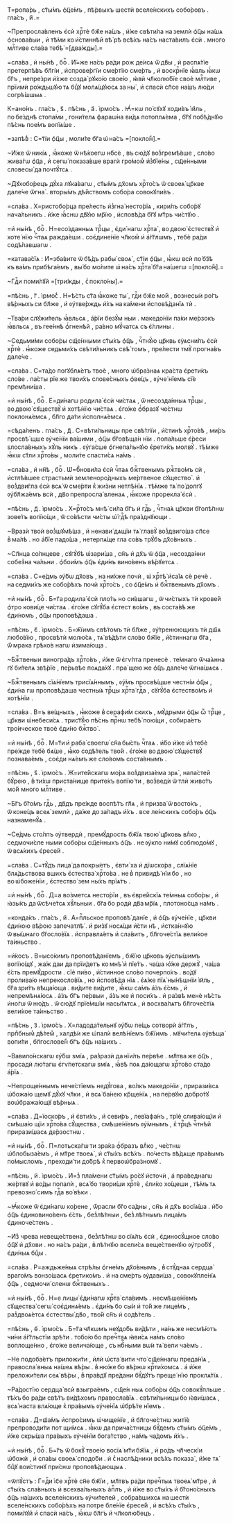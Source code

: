 Т=ропа́рь , ст҃ы́мъ ѻ҆ц҃е́мъ , пѣ́рвыхъ шестѝ вселе́нскихъ собо́ровъ . гла́съ , и҃ .=

~Препросла́вленъ є҆сѝ хрⷭ҇тѐ бж҃е на́шъ , и҆́же свѣти́ла на землѝ ѻ҆ц҃ы на́шѧ ѻ҆снова́выи , и҆ тѣ́ми ко и҆́стиннѣй вѣ́ рѣ всѣ́хъ на́съ наста́вилъ є҆сѝ . много млⷭ҇тиве сла́ва тебѣ̀ =[два́жды].=

=сла́ва , и҆ ны́нѣ , боⷢ҇ . И҆́=же на́съ ра́ди рож де́исѧ ѿ дв҃ы , и҆ распѧ́тїе претерпѣ́въ бл҃гі́и , и҆спрове́ргїи сме́ртїю сме́рть , и҆ воскрⷭ҇нїе ꙗ҆́вль ꙗ҆́кѡ бг҃ъ , непре́зри и҆́хже созда̀ рꙋко́ю свое́ю , ꙗ҆вѝ чл҃колю́бїе своѐ млⷭ҇тиве , прїимѝ ро́ждьшꙋю тѧ бцⷣꙋ молѧ́щꙋюсѧ за ны̀ , и҆ спасѝ сп҃се на́шъ лю́ди согрѣ́шшыѧ .

К=ано́нъ . гла́съ , ѕ҃ . пѣ́снь , а҃ . і҆рмо́съ . Ꙗ҆́=кѡ по́ сꙋхꙋ ходи́въ і҆и҃ль , по бе́зднѣ стопа́ми , гони́телѧ фараѡ́на ви́дѧ потоплѧ́ема , бг҃ꙋ побѣ́днꙋю пѣ́снь пое́мъ вопїѧ́ше .

=запѣ́в̾ : С=т҃і́и ѻ҆ц҃ы , моли́те бг҃а ѡ҆ на́съ =[покло́н̾].=

~И҆́же ѿ никі́ѧ , ꙗ҆́коже ѿ нѣ́коегѡ нб҃сѐ , въ сю́дꙋ воз̾гремѣ́вше , сло́во жива́гѡ ѻ҆ц҃а , и҆ сегѡ̀ показа́вше врагѝ гро́мом̾ и҆з̾бїе́ны , сщ҃е́нными словесы̀ да почтꙋ́тсѧ .

~Дꙋхобо́рецъ дꙋ́ха лꙋка́вагѡ , ст҃ы́мъ дх҃омъ хрⷭ҇то́съ ѿ своеѧ̀ цр҃кве дале́че ѿгна̀ . вторы́мъ дѣ́йствомъ собо́ра совокꙋпи́въ .

=сла́ва . Х=ристобо́рца пре́лесть и҆з̾гна̀ несто́рїѧ , кири́лъ собо́рꙋ нача́льникъ . и҆́же ꙗ҆́снѡ дв҃ꙋю мр҃і́ю , и҆сповѣ́да бг҃ꙋ мт҃рь чи́стꙋю .

=и҆ ны́нѣ , боⷢ҇ . Н=есо́зданныѧ трⷪ҇цы , є҆ди́ нагѡ хрⷭ҇та̀ , во двою̀ є҆стествꙋ̀ и҆ хоте́ нїю чⷭ҇таѧ ражда́еши . соє҆дине́нїе чл҃ком̾ и҆ а҆́гг҃лѡмъ , тебѐ ра́ди содѣ́лавшагѡ .

=катава́сїѧ : И҆=зба́вите ѿ бѣ́дъ рабы̀ своѧ̀ , ст҃і́и ѻ҆ц҃ы , ꙗ҆́кѡ всѝ по́ бз҃ѣ къ ва́мъ прибѣга́емъ , вы́ бо мо́лите ѡ҆ на́съ хрⷭ҇та̀ бг҃а на́шегѡ =[покло́н̾].=

~Гдⷭ҇и поми́лꙋй =[три́жды , с̾ покло́ны].=

=пѣ́снь , г҃ . і҆рмо́с̾ . Н=ѣ́сть ст҃а ꙗ҆́коже ты̀ , гдⷭ҇и бж҃е мо́й , вознесы́и ро́гъ вѣ́рныхъ си бл҃же , и҆ ᲂу҆тве́рждь и҆́хъ на ка́мени и҆сповѣ́данїѧ тѝ .

~Тва́ри слꙋжи́тель ꙗ҆́вльсѧ , а҆́рїи безꙋ́м ныи . македо́нїи па́ки ме́рзокъ ꙗ҆́вльсѧ , въ гее́ннѣ ѻ҆́гненѣй , ра́вно мꙋ́чатсѧ съ є҆́ллины .

~Седьми́ми собо́ры сщ҃е́нными ст҃ы́хъ ѻ҆ц҃ъ , чⷭ҇тнꙋ́ю цр҃квь ᲂу҆ѧсни́лъ є҆сѝ хрⷭ҇тѐ . ꙗ҆́коже седьми́хъ свѣти́льникъ свѣ́ томъ , пре́лести тмꙋ̀ прогна́въ дале́че .

=сла́ва . С=та́до погꙋблѧ́етъ твоѐ , много ѡ҆бра́знаѧ кра́ста є҆рети́къ сло́ве . па́сты рїе же твои́хъ слове́сныхъ ѻ҆ве́цъ , ᲂу҆че́ нїемъ сїѐ премѣни́ша .

=и҆ ны́нѣ , боⷢ҇ . Е҆=ди́нагѡ родила̀ є҆сѝ чи́стаѧ , ѿ несозда́нныѧ трⷪ҇цы , во двою̀ сꙋществꙋ̀ и҆ хотѣ́нїю чи́стаѧ . є҆го́же ѻ҆́бразꙋ че́стнѡ поклонѧ́емсѧ , бл҃го да́ти и҆сполнѧ́емсѧ .

=сѣда́ленъ . гла́съ , д҃ . С=вѣти́льницы пре свѣ́тлїи , и҆́стинѣ хрⷭ҇то́вѣ , ми́ръ просвѣ́ щше ᲂу҆че́нїи ва́шими , ѻ҆ц҃ы бг҃овѣща́н нїи . попа́льше є҆́реси ѕлосла́вныхъ хꙋ́ль никъ . ᲂу҆га́сше ѻ҆гнепа́льнꙋю є҆рети́къ молвꙋ̀ . тѣ́мже ꙗ҆́кѡ ст҃ли хрⷭ҇то́вы , моли́те спасти́сѧ на́мъ .

=сла́ва , и҆ нн҃ѣ , боⷢ҇ . Ѡ҆=б̾нови́ла є҆сѝ чⷭ҇таѧ бжⷭ҇твенымъ ржⷭ҇тво́мъ сѝ , и҆стлѣ́вшее страстьмѝ земленоро́дныхъ ме́ртвеное сꙋщество̀ . и҆ воз̾дви́гла є҆сѝ всѧ̀ ѿ сме́рти к̾ жи́зни нетлѣ́нїѧ . тѣ́мже тѧ̀ по́ долгꙋ ᲂу҆бл҃жа́емъ всѝ , дв҃о препросла́ вленаѧ , ꙗ҆́коже прорекла̀ є҆сѝ .

=пѣ́снь , д҃ . і҆рмо́съ . Х=рⷭ҇то́съ мнѣ̀ си́ла бг҃ъ и҆ гдⷭ҇ь , чⷭ҇тна́ѧ цр҃кви бг҃олѣ́пнѡ зове́тъ вопїю́щи , ѿ со́вѣсти чи́сты ѡ҆́ гдⷭ҇ѣ пра́зднꙋющи .

~Вразѝ твоѝ воз̾шꙋмѣ́ша , и҆ ненави́ дѧщїи тѧ̀ главꙋ̀ воз̾двиго́ша сп҃се в̾ ма́лѣ . но а҆́бїе падо́ша , нетерпѧ́ще гла со́въ трꙋ́бъ дх҃о́вныхъ .

~Сл҃нца со́лнцеве , сꙋгꙋ́бѣ ѡ҆зари́ша , сн҃ъ и҆ дх҃ъ ѿ ѻ҆ц҃а , несозда́нни собез̾на ча́льни . ѻ҆бои́мъ ѻ҆ц҃ъ є҆ди́нъ вино́венъ вѣ́рꙋетсѧ .

=сла́ва . С=е́дмь ᲂу҆́бѡ дх҃овъ , на ни́хже почѝ , ѡ҆ хрⷭ҇тѣ̀ и҆са́їѧ сѐ речѐ . на седми́хъ же собо́рѣхъ почѝ хрⷭ҇то́съ , со ѻ҆ц҃е́мъ и҆ бжⷭ҇твенымъ дх҃омъ .

=и҆ ны́нѣ , боⷢ҇ . Б=г҃а родила̀ є҆сѝ пло́ть но си́вшагѡ , ѿ чи́стыхъ тѝ крове́й ѻ҆тро кови́це чи́стаѧ . є҆го́же сꙋгꙋ́ба є҆стест во́мъ , въ соста́вѣ же є҆ди́номъ , ѻ҆ц҃ы проповѣ́даша .

=пѣ́снь , є҃ . і҆рмо́съ . Б=ж҃їимъ свѣ́томъ тѝ бл҃же , ᲂу҆́тренюющихъ тѝ дш҃ѧ любо́вїю , просвѣтѝ молю́сѧ , тѧ̀ вѣ́дѣти сло́во бж҃їе , и҆́стиннагѡ бг҃а , ѿ́ мрака грѣхо́в нагѡ и҆зима́юща .

~Бжⷭ҇твеныи виногра́дъ хрⷭ҇то́въ , и҆́же ѿ є҆гѵ́пта пренесѐ . те́мнаго ѿча́ѧнна гꙋ би́телѧ звѣ́рїе , пе́рьвѣе поѧда́хꙋ . пра́ щею же ѻ҆ц҃ъ дале́че ѿгна́шѧсѧ .

~Бжⷭ҇твенымъ сїѧ́нїемъ трисїѧ́ннымъ , ᲂу҆́мъ просвѣ́щше честні́и ѻ҆ц҃ы , є҆ди́на гѡ проповѣ́даша честны́ѧ трⷪ҇цы хрⷭ҇та̀ гдⷭ҇а , сꙋгꙋ́ба є҆стество́мъ и҆ хотѣ́нїи .

=сла́ва . В=ъ ве́щныхъ , ꙗ҆́коже в̾ серафи́м скихъ , мꙋ́дрыми ѻ҆ц҃ы ѽ трⷪ҇це , цр҃кви ѡ҆небеси́сѧ . трист҃ꙋ́ю пѣ́снь прⷭ҇нѡ тебѣ̀ пою́щи , собира́етъ тро́ическое твоѐ є҆ди́но бжⷭ҇тво̀ .

=и҆ ны́нѣ , боⷢ҇ . М=т҃и и҆ раба̀ своегѡ̀ сн҃а бы́сть чⷭ҇таѧ . и҆́бо и҆́же и҆з̾ тебѐ пре́жде тебѐ бѧ́ше , ꙗ҆́ко содѣ́тель тво́й . є҆го́же во двою̀ сꙋществꙋ̀ познава́емъ , соє҆ди нѧ́емъ же сло́вомъ соста́внымъ .

=пѣ́снь , ѕ҃ . і҆рмо́съ . Ж=ите́йскагѡ мо́рѧ воз̾двиза́ема зрѧ̀ , напа́стей бꙋ́рею , в̾ ти́хѡ приста́нище прите́къ вопїю́ ти , воз̾ведѝ ѿ тлѝ живо́тъ мо́й много млⷭ҇тиве .

~Бг҃ъ бг҃о́мъ гдⷭ҇ь , дв҃дъ пре́жде воспѣ́тъ гл҃ѧ , и҆ призва̀ ѿ восто́къ , ѿ коне́цъ всеѧ̀ землѝ , да́же до за́падъ и҆́хъ . все ле́нскихъ собо́ръ ѻ҆ц҃ъ назнаменꙋ́ѧ .

~Се́дмь сто́лпъ ᲂу҆твердѝ , премꙋ́дрость бж҃їѧ твою̀ цр҃ковь влⷣко , седмочи́сле ными собо́ры сщ҃е́нныхъ ѻ҆ц҃ъ . не ᲂу҆кло ни́мꙋ соблюдо́мꙋ , ѿ всѧ́кихъ є҆ресе́й .

=сла́ва . С=тꙋ́дъ лица̀ да покры́етъ , є҆вти́ ха и҆ дїѡско́ра , слїѧ́нїе блѧ́дьствова вшихъ є҆стества̀ хрⷭ҇то́ва . не в̾ привидѣ́ нїи бо , но во ѡ҆боже́нїи , є҆стество̀ зем ны́хъ прїѧ́тъ .

=и҆ ны́нѣ , боⷢ҇ . Д=а во́зметсѧ несто́рїи , въ є҆вре́йскїѧ те́мныѧ собо́ры , и҆ ꙗ҆зы́къ да ѿсѣче́тсѧ хꙋ́льныи . бг҃а бо родѝ дв҃а мр҃і́ѧ , плотоно́сца на́мъ .

=конда́къ . гла́съ , и҃ . А҆=пⷭ҇льское проповѣ́ данїе , и҆ ѻ҆ц҃ъ ᲂу҆че́нїе , цр҃кви є҆ди́ною вѣ́рою запечатлѣ̀ . и҆ ри́зꙋ носѧ́щи и҆́сти нѣ , и҆стка́ннꙋю ѿ вы́шнѧго бг҃осло́вїѧ . и҆справлѧ́етъ и҆ сла́витъ , бл҃гоче́стїѧ вели́кое та́иньство .

=и҆́косъ . В=ысо́кимъ проповѣ́данїемъ , бж҃їю цр҃ковь ᲂу҆слы́шимъ вопїю́щꙋ , жа́ж даи да прїи́детъ ко мнѣ̀ и҆ пїе́тъ . ча́ша ю҆́же держꙋ̀ , ча́ша є҆́сть премꙋ́дрости . сїѐ пи́во , и҆́стинное сло́во почерпо́хъ . во́дꙋ пролива́ю непрекосло́вїѧ , но и҆сповѣ́да нїѧ . є҆ѧ́же пїѧ̀ ны́нѣшнїи і҆и҃ль , бг҃а зри́тъ вѣща́юща . ви́дите ви́дите , ꙗ҆́кѡ са́мъ а҆́зъ є҆́смь , и҆ непремѣнѧ́юсѧ . а҆́зъ бг҃ъ пе́рвыи , а҆́зъ же и҆ поси́хъ . и҆ ра́звѣ менѐ нѣ́сть и҆но́гѡ ѿ ню́дъ . ѿ сю́дꙋ прїе́мшїи насы́тѧтсѧ , и҆ восхва́лѧтъ бл҃гоче́стїѧ вели́кое та́иньство .

=пѣ́снь , з҃ . і҆рмо́съ . Х=ладода́тельнꙋ ᲂу҆́бѡ пе́щь сотворѝ а҆́гг҃лъ , прпⷣбным̾ дѣ́тем̾ , халдѣ́и же ѡ҆палѝ велѣ́нїемъ бж҃їимъ . мꙋчи́телѧ ᲂу҆вѣща̀ вопи́ти , бл҃гослове́н̾ бг҃ъ ѻ҆ц҃ъ на́шихъ .

~Вавило́нскагѡ ᲂу҆́бѡ ѕмі́ѧ , раз̾разѝ да нїи́лъ пе́рвѣе . мл҃тва же ѻ҆ц҃ъ , просадѝ лю́тагѡ є҆гѵ́петскагѡ ѕмі́ѧ , ꙗ҆́вѣ поѧ да́ющагѡ хрⷭ҇то́во ста́до а҆́рїѧ .

~Непроще́ннымъ нече́стїемъ недꙋ́гова , во́лкъ македо́нїи , прирази́всѧ ѡ҆божа́ю щемꙋ дꙋ́хꙋ чл҃ки , и҆ всѧ̀ ба́нею кр҃ще́нїѧ , на пе́рвꙋю добро́тꙋ воѡ҆бража́ющꙋ вѣ́рныѧ .

=сла́ва . Д=їоско́ръ , и҆ є҆вти́хъ , и҆ севи́ръ , левїафа́нъ , трїѐ слива́ющїи и҆ смѣша́ю щїи хрⷭ҇то́ва сꙋ́щества , смѣше́нїемъ ᲂу҆́мнымъ , к̾ трⷪ҇цѣ чⷭ҇тнѣй прирази́шасѧ де́рзостнѡ .

=и҆ ны́нѣ , боⷢ҇ . П=лотьска́гѡ ти зра́ка ѻ҆́бразъ влⷣко , че́стнѡ ѡ҆блобыза́емъ , и҆ мт҃ре твоеѧ̀ , и҆ ст҃ы́хъ всѣ́хъ . по́честь вѣ́дѧще пра́вымъ по́мысломъ , преходи́ ти до́брѣ к̾ первоѡ҆бра́зномꙋ .

=пѣ́снь , и҃ . і҆рмо́съ . И҆=з̾ пла́мени ст҃ы́мъ ро́сꙋ и҆сточѝ , а҆ пра́веднагѡ же́ртвꙋ и҆ во́ды попалѝ , всѧ́ бо твори́ши хрⷭ҇тѐ , є҆ли́ко хо́щеши , тѣ́мъ тѧ превозно́ симъ гдⷭ҇а во́ вѣки .

~Ꙗ҆́коже ѿ є҆ди́нагѡ ко́рене , ѿ́расли бг҃о са́дны , сн҃ъ и҆ дх҃ъ восїѧ́ша . и҆́бо ѻ҆ц҃ъ є҆диновино́венъ є҆́сть , без̾лѣ́тныи , без̾ лѣ́тнымъ лица́мъ є҆диноче́стенъ .

~И҆́з̾ чрева невеще́ствена , без̾лѣ́тнѡ во сїѧ́лъ є҆сѝ , є҆диносꙋ́щное сло́во ѻ҆ц҃ꙋ и҆ дх҃ови . но на́съ ра́ди , в̾ лѣ́тнꙋю всели́сѧ веще́ственꙋю ᲂу҆тро́бꙋ , є҆ди́ныѧ бцⷣы .

=сла́ва . Р=аждьже́ныѧ стрѣ́лы ѻ҆гне́мъ дх҃о́внымъ , в̾ стꙋ́днаѧ сердца̀ враго́мъ вонзо́шасѧ є҆ретико́мъ . и҆ на сме́рть ᲂу҆дави́ша , совокꙋпле́нїѧ ѻ҆ц҃ъ , седмочи́ сленѡ бжⷭ҇твеныхъ .

=и҆ ны́нѣ , боⷢ҇ . Н=е лицы̀ є҆ди́нагѡ хрⷭ҇та̀ сла́вимъ . несмѣше́нїемъ сꙋщества̀ сегѡ̀ соє҆динѧ́емъ . є҆ди́нъ бо сы́и и҆ то́й же лице́мъ , раз̾двоѧ́етсѧ є҆стествы̀ дв҃о , тво́й сн҃ъ и҆ содѣ́тель .

=пѣ́снь , ѳ҃ . і҆рмо́съ . Б=г҃а чл҃кѡмъ неꙋдо́бь ви́дѣти , на́нь же несмѣ́ютъ чи́ни а҆́гг҃льстїи зрѣ́ти . тобо́ю бо пречⷭ҇таѧ ꙗ҆ви́сѧ на́мъ сло́во воплоще́нно , є҆го́же велича́юще , съ нбⷭ҇ными вѡ́и тѧ̀ вели ча́емъ .

~Не подоба́етъ приложи́ти , и҆лѝ ѡ҆ста́ вити что̀ сщ҃е́ннагѡ преда́нїѧ , правосла́ вныѧ на́шеѧ вѣ́ры . в̾ ню́же бо вѣ́рнѡ крⷭ҇ти́хомсѧ . а҆ и҆́же преложи́тели сеѧ̀ вѣ́ры , в̾ пра́вдꙋ пре́дани бꙋ́дꙋтъ преще́ нїю проклѧ́тїѧ .

~Ра́достїю сердца̀ всѝ взыгра́емъ , сщ҃е́н ныѧ собо́ры ѻ҆ц҃ъ совокꙋ́пльше . тѣ́хъ бо ра́ди свѣ́тъ ви́дѣхомъ правосла́вїѧ . свѣти́льницы бо ꙗ҆ви́шасѧ , всѧ̀ наста влѧ́юще к̾ пра́вымъ ᲂу҆че́нїѧ ѡ҆брѣ́те нїемъ .

=сла́ва . Д=ш҃а́мъ и҆спро́симъ ѡ҆чище́нїе , и҆ бл҃гоче́стнѡ житїѐ препроводи́ти пот щи́мсѧ . ꙗ҆́кѡ да прича́стницы бꙋ́демъ ст҃ы́мъ ѻ҆ц҃е́мъ , и҆́же скры́ша пра́выхъ ᲂу҆че́нїи бога́тство , на́мъ ча́домъ и҆́хъ .

=и҆ ны́нѣ , боⷢ҇ . Б=г҃ъ ѿ бокꙋ̀ твое́ю восїѧ̀ мт҃и бж҃їѧ , и҆ ро́дъ чл҃ческїи ѡ҆божѝ , и҆ сла́вы своеѧ̀ сподо́би . и҆ с̾ наслѣ́дники всѣ́хъ показа̀ , и҆́же тѧ̀ бцⷣꙋ вои́стинꙋ при́снѡ проповѣ́дающыѧ .

=ѿпꙋ́стъ : Г=дⷭ҇и і҆с҃е хрⷭ҇тѐ сн҃е бж҃їи , мл҃твъ ра́ди пречⷭ҇тыѧ твоеѧ̀ мт҃ре , и҆ ст҃ы́хъ сла́вныхъ и҆ всехва́льныхъ а҆пⷭ҇лъ , и҆ и҆́же во ст҃ы́хъ и҆ бг҃оно́сныхъ ѻ҆ц҃ъ на́шихъ вселе́нскихъ ᲂу҆чи́телей , собра́вшихсѧ на шестѝ вселе́нскихъ собо́рѣхъ на потре бле́нїе є҆ресе́й , и҆ всѣ́хъ ст҃ы́хъ , поми́лꙋй и҆ спасѝ на́съ , ꙗ҆́кѡ бл҃гъ и҆ чл҃колю́бецъ .

